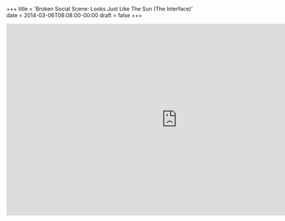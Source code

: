 +++
title = 'Broken Social Scene: Looks Just Like The Sun (The Interface)'
date = 2014-03-06T08:08:00-00:00
draft = false
+++

<iframe width="896" height="504" src="https://www.youtube.com/embed/JNbK5gWL1lU?si=Dgu1ykncZa0mcmXF" title="YouTube video player" frameborder="0" allow="accelerometer; autoplay; clipboard-write; encrypted-media; gyroscope; picture-in-picture; web-share" referrerpolicy="strict-origin-when-cross-origin" allowfullscreen></iframe>
